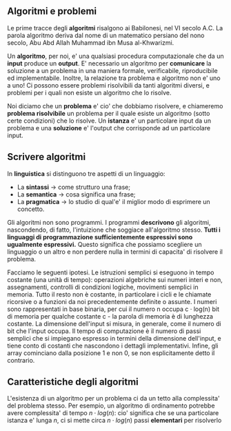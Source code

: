 ## Algoritmi e problemi
Le prime tracce degli **algoritmi** risalgono ai Babilonesi, nel VI secolo A.C.
La parola algoritmo deriva dal nome di un matematico persiano del nono secolo, Abu Abd Allah Muhammad ibn Musa al-Khwarizmi. 

Un **algoritmo**, per noi, e' una qualsiasi procedura computazionale che da un **input** produce un **output**. E' necessario un algoritmo per **comunicare** la soluzione a un problema in una maniera formale, verificabile, riproducibile ed implementabile. Inoltre, la relazione tra problema e algoritmo non e' uno a uno! Ci possono essere problemi risolvibili da tanti algoritmi diversi, e problemi per i quali non esiste un algoritmo che lo risolve.

Noi diciamo che un **problema** e' cio' che dobbiamo risolvere, e chiameremo **problema risolvibile** un problema per il quale esiste un algoritmo (sotto certe condizioni) che lo risolve. Un **istanza** e' un particolare input da un problema e una **soluzione** e' l'output che corrisponde ad un particolare input.

## Scrivere algoritmi
In **linguistica** si distinguono tre aspetti di un linguaggio: 
- La **sintassi** $\rightarrow$ come strutturo una frase;
- La **semantica** $\rightarrow$ cosa significa una frase;
- La **pragmatica** $\rightarrow$ lo studio di qual'e' il miglior modo di esprimere un concetto.

Gli algoritmi non sono programmi. I programmi **descrivono** gli algoritmi, nascondendo, di fatto, l'intuizione che soggiace all'algoritmo stesso.
**Tutti i linguaggi di programmazione sufficientemente espressivi sono ugualmente espressivi.** Questo significa che possiamo scegliere un linguaggio o un altro e non perdere nulla in termini di capacita' di risolvere il problema.

Facciamo le seguenti ipotesi. Le istruzioni semplici si eseguono in tempo costante (una unità di tempo): operazioni algebriche sui numeri interi e non, assegnamenti, controlli di condizioni logiche, movimenti semplici in memoria. Tutto il resto non è costante, in particolare i cicli e le chiamate ricorsive o a funzioni da noi precedentemente definite o assunte. I numeri sono rappresentati in base binaria, per cui il numero n occupa c · log(n) bit di memoria per qualche costante c - la parola di memoria è di lunghezza costante. La dimensione dell'input si misura, in generale, come il numero di bit che l'input occupa. Il tempo di computazione è il numero di passi semplici che si impiegano espresso in termini della dimensione dell'input, e tiene conto di costanti che nascondono i dettagli implementativi. Infine, gli array cominciano dalla posizione 1 e non 0,
se non esplicitamente detto il contrario.

## Caratteristiche degli algoritmi
L'esistenza di un algoritmo per un problema ci da un tetto alla complessita' del problema stesso. Per esempio, un algoritmo di ordinamento potrebbe avere complessita' di tempo $n \cdot log(n)$: cio' significa che se una particolare istanza e' lunga *n*, ci si mette circa $n \cdot log(n$) passi **elementari** per risolverlo